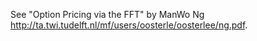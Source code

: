 See "Option Pricing via the FFT" by ManWo Ng http://ta.twi.tudelft.nl/mf/users/oosterle/oosterlee/ng.pdf.
